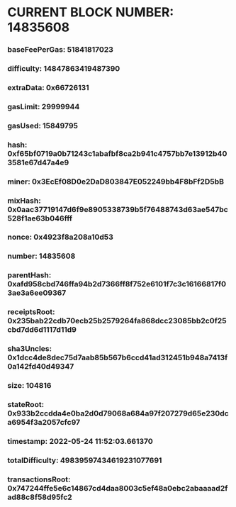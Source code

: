 # CURRENT BLOCK NUMBER: 14835608

### baseFeePerGas: 51841817023
### difficulty: 14847863419487390
### extraData: 0x66726131
### gasLimit: 29999944
### gasUsed: 15849795
### hash: 0xf65bf0719a0b71243c1abafbf8ca2b941c4757bb7e13912b403581e67d47a4e9
### miner: 0x3EcEf08D0e2DaD803847E052249bb4F8bFf2D5bB
### mixHash: 0x0aac37719147d6f9e8905338739b5f76488743d63ae547bc528f1ae63b046fff
### nonce: 0x4923f8a208a10d53
### number: 14835608
### parentHash: 0xafd958cbd746ffa94b2d7366ff8f752e6101f7c3c16166817f03ae3a6ee09367
### receiptsRoot: 0x235bab22cdb70ecb25b2579264fa868dcc23085bb2c0f25cbd7dd6d1117d11d9
### sha3Uncles: 0x1dcc4de8dec75d7aab85b567b6ccd41ad312451b948a7413f0a142fd40d49347
### size: 104816
### stateRoot: 0x933b2ccdda4e0ba2d0d79068a684a97f207279d65e230dca6954f3a2057cfc97
### timestamp: 2022-05-24 11:52:03.661370
### totalDifficulty: 49839597434619231077691
### transactionsRoot: 0x747244ffe5e6c14867cd4daa8003c5ef48a0ebc2abaaaad2fad88c8f58d95fc2
